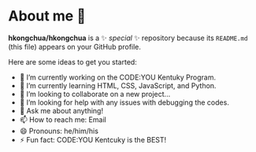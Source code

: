 # About me 👋

**hkongchua/hkongchua** is a ✨ _special_ ✨ repository because its `README.md` (this file) appears on your GitHub profile.

Here are some ideas to get you started:

- 🔭 I’m currently working on the CODE:YOU Kentuky Program.
- 🌱 I’m currently learning HTML, CSS, JavaScript, and Python.
- 👯 I’m looking to collaborate on a new project...
- 🤔 I’m looking for help with any issues with debugging the codes.
- 💬 Ask me about anything!
- 📫 How to reach me: Email
- 😄 Pronouns: he/him/his
- ⚡ Fun fact: CODE:YOU Kentcuky is the BEST!
